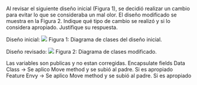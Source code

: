 Al revisar el siguiente diseño inicial (Figura 1), se decidió realizar un cambio para evitar lo que se consideraba un mal olor. El diseño modificado se muestra en la Figura 2. Indique qué tipo de cambio se realizó y si lo considera apropiado. Justifique su respuesta.

Diseño inicial:
![](https://lh7-rt.googleusercontent.com/docsz/AD_4nXeYpfmkGoXPp_JMKlGfbjOpcrREXTyVPiWyNe9ImyI3Wj1rA9ZPhllEn-Evvxtd_vIj961nhwPAcSToDZ4jAwCUZSQgclryJGsyiuOZaGqRB3E-HhRHBOBjNdJZjxg_BLeSKQrchQ?key=c9sDTzatq0moM0lU9g-6aP7n)
Figura 1: Diagrama de clases del diseño inicial.

Diseño revisado:
![](https://lh7-rt.googleusercontent.com/docsz/AD_4nXc4b-Yv-WnQt5v8TrXKnJKpMSWgQSj75lhw9XR_Q7pdjzLiOqzrVsXJSeZYgEwZjVuIH07dnoKhAdqNl8CbY9_0vANTLM4kvElMI-aGBbJYIRbklX9Auh0UQNKp1_j9axsbO4FM?key=c9sDTzatq0moM0lU9g-6aP7n)
Figura 2: Diagrama de clases modificado.

Las variables son publicas y no estan corregidas. Encapsulate fields
Data Class -> Se aplico Move method y se subió al padre. Si es apropiado
Feature Envy -> Se aplico Move method y se subió al padre. Si es apropiado